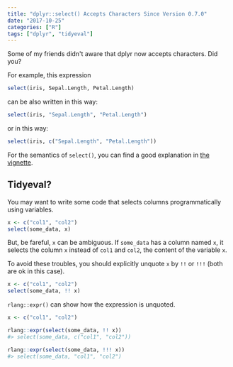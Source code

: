 ```yaml
---
title: "dplyr::select() Accepts Characters Since Version 0.7.0"
date: "2017-10-25"
categories: ["R"]
tags: ["dplyr", "tidyeval"]
---
```


Some of my friends didn't aware that dplyr now accepts characters. Did you?

For example, this expression


```r
select(iris, Sepal.Length, Petal.Length)
```

can be also written in this way:


```r
select(iris, "Sepal.Length", "Petal.Length")
```

or in this way:


```r
select(iris, c("Sepal.Length", "Petal.Length"))
```

For the semantics of `select()`, you can find a good explanation in [the vignette](http://dplyr.tidyverse.org/articles/dplyr.html#selecting-operations).

## Tidyeval?

You may want to write some code that selects columns programmatically using variables.


```r
x <- c("col1", "col2")
select(some_data, x)
```

But, be fareful, `x` can be ambiguous.
If `some_data` has a column named `x`, it selects the column `x` instead of `col1` and `col2`, the content of the variable `x`.

To avoid these troubles, you should explicitly unquote `x` by `!!` or `!!!` (both are ok in this case).


```r
x <- c("col1", "col2")
select(some_data, !! x)
```

`rlang::expr()` can show how the expression is unquoted.


```r
x <- c("col1", "col2")

rlang::expr(select(some_data, !! x))
#> select(some_data, c("col1", "col2"))

rlang::expr(select(some_data, !!! x))
#> select(some_data, "col1", "col2")
```
